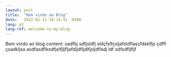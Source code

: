 ```yaml
---
layout: post
title:  "Bem vindo ao Blog"
date:   2022-02-11 18:14:31 -0300
lang: pt
lang-ref: welcome-to-my-blog
---
```

Bem vindo ao blog content: sadfkj sdfjsldfj sldçfslfçsljafsldflasçfdsklfjs çdffl çsadkljsa
asdfasdflksdfjslfjljfljafdljdfljdlfjsljdflsdj ldf
sdfsdfljfljf
